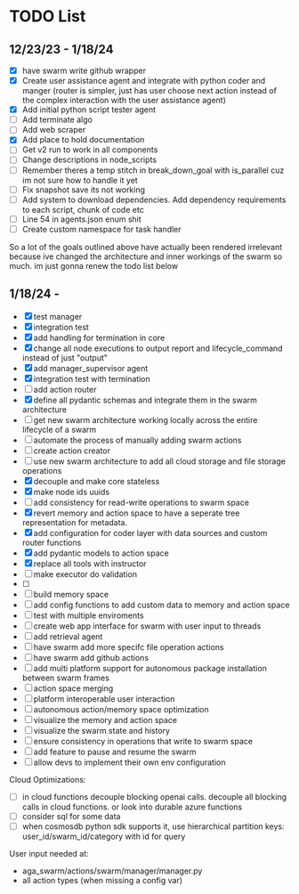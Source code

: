 # TODO List

## 12/23/23 - 1/18/24
- [x] have swarm write github wrapper
- [x] Create user assistance agent and integrate with python coder and manger (router is simpler, just has user choose next action instead of the complex interaction with the user assistance agent)
- [x] Add initial python script tester agent
- [ ] Add terminate algo
- [ ] Add web scraper
- [x] Add place to hold documentation
- [ ] Get v2 run to work in all components
- [ ] Change descriptions in node_scripts
- [ ] Remember theres a temp stitch in break_down_goal with is_parallel cuz im not sure how to handle it yet
- [ ] Fix snapshot save its not working
- [ ] Add system to download dependencies. Add dependency requirements to each script, chunk of code etc
- [ ] Line 54 in agents.json enum shit
- [ ] Create custom namespace for task handler

So a lot of the goals outlined above have actually been rendered irrelevant because ive changed the architecture and inner workings of the swarm so much. im just gonna renew the todo list below

## 1/18/24 - 
- [x] test manager
- [x] integration test
- [x] add handling for termination in core
- [x] change all node executions to output report and lifecycle_command instead of just "output"
- [x] add manager_supervisor agent
- [x] integration test with termination
- [ ] add action router
- [x] define all pydantic schemas and integrate them in the swarm architecture
- [ ] get new swarm architecture working locally across the entire lifecycle of a swarm
- [ ] automate the process of manually adding swarm actions
- [ ] create action creator
- [ ] use new swarm architecture to add all cloud storage and file storage operations
- [x] decouple and make core stateless
- [x] make node ids uuids
- [ ] add consistency for read-write operations to swarm space
- [x] revert memory and action space to have a seperate tree representation for metadata.
- [x] add configuration for coder layer with data sources and custom router functions
- [x] add pydantic models to action space
- [x] replace all tools with instructor
- [ ] make executor do validation
- [ ]
- [ ] build memory space
- [ ] add config functions to add custom data to memory and action space
- [ ] test with multiple enviroments
- [ ] create web app interface for swarm with user input to threads
- [ ] add retrieval agent
- [ ] have swarm add more specifc file operation actions
- [ ] have swarm add github actions
- [ ] add multi platform support for autonomous package installation between swarm frames
- [ ] action space merging
- [ ] platform interoperable user interaction
- [ ] autonomous action/memory space optimization
- [ ] visualize the memory and action space
- [ ] visualize the swarm state and history
- [ ] ensure consistency in operations that write to swarm space
- [ ] add feature to pause and resume the swarm
- [ ] allow devs to implement their own env configuration

Cloud Optimizations:
- [ ] in cloud functions decouple blocking openai calls. decouple all blocking calls in cloud functions. or look into durable azure functions
- [ ] consider sql for some data
- [ ] when cosmosdb python sdk supports it, use hierarchical partition keys: user_id/swarm_id/category with id for query

User input needed at:
- aga_swarm/actions/swarm/manager/manager.py
- all action types (when missing a config var)